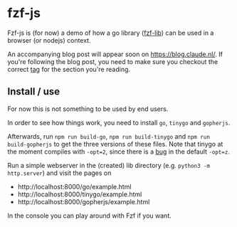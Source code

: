 # fzf-js

Fzf-js is (for now) a demo of how a go library ([fzf-lib](https://github.com/reinhrst/fzf-lib)) can be used in a browser (or nodejs) context.

An accompanying blog post will appear soon on https://blog.claude.nl/. If you're following the blog post, you need to make sure you checkout the correct [tag](https://github.com/reinhrst/fzf-js/tags) for the section you're reading.

## Install / use
For now this is not something to be used by end users.

In order to see how things work, you need to install `go`, `tinygo` and `gopherjs`.

Afterwards, run `npm run build-go`, `npm run build-tinygo` and `npm run build-gopherjs` to get the three versions of these files.
Note that tinygo at the moment compiles with `-opt=2`, since there is a [bug](https://github.com/tinygo-org/tinygo/issues/1790) in the default `-opt=z`.

Run a simple webserver in the (created) lib directory (e.g. `python3 -m http.server`) and visit the pages on
- http://localhost:8000/go/example.html
- http://localhost:8000/tinygo/example.html
- http://localhost:8000/gopherjs/example.html


In the console you can play around with Fzf if you want.
